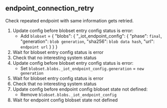 
## endpoint_connection_retry

Check repeated endpoint with same information gets retried.

1. Update config before blobset entry config status is error:
    * Add `blobset` = { "blobs": { "_iot_endpoint_config": { "phase": `final`, "generation": `blob generation`, "sha256": `blob data hash`, "url": `endpoint url` } } }
1. Wait for blobset entry config status is error
1. Check that no interesting system status
1. Update config before blobset entry config status is error:
    * Set `blobset.blobs._iot_endpoint_config.generation` = `new generation`
1. Wait for blobset entry config status is error
1. Check that no interesting system status
1. Update config before endpoint config blobset state not defined:
    * Remove `blobset.blobs._iot_endpoint_config`
1. Wait for endpoint config blobset state not defined
